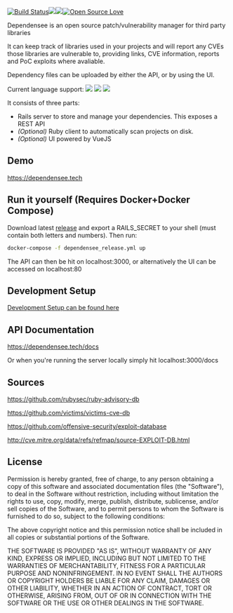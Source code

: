 [![Build Status](https://api.travis-ci.org/PercussiveElbow/Dependensee.svg?branch=master)](https://travis-ci.org/PercussiveElbow/Dependensee/)<a href="https://codeclimate.com/github/PercussiveElbow/Dependensee/test_coverage"><img src="https://api.codeclimate.com/v1/badges/9a064cca8a09e6e40b1f/test_coverage" /></a><a href="https://codeclimate.com/github/PercussiveElbow/Dependensee/maintainability"><img src="https://api.codeclimate.com/v1/badges/9a064cca8a09e6e40b1f/maintainability" /></a>[![Open Source Love](https://badges.frapsoft.com/os/mit/mit.svg?v=102)](https://github.com/ellerbrock/open-source-badge/)
 

Dependensee is an open source patch/vulnerability manager for third party libraries

It can keep track of libraries used in your projects and will report any CVEs those libraries are vulnerable to, providing links, CVE information, reports and PoC exploits where avaliable.

Dependency files can be uploaded by either the API, or by using the UI.

Current language support:
<a href="https://img.shields.io/badge/language-ruby-red.svg"><img src="https://img.shields.io/badge/language-ruby-red.svg"/></a>
<a href="https://img.shields.io/badge/language-java-blue.svg"><img src="https://img.shields.io/badge/language-java-blue.svg"/></a>
<a href="https://img.shields.io/badge/language-python-green.svg"><img src="https://img.shields.io/badge/language-python-green.svg"/></a>

It consists of three parts:
- Rails server to store and manage your dependencies. This exposes a REST API
- *(Optional)* Ruby client to automatically scan projects on disk.
- *(Optional)* UI powered by VueJS

## Demo
https://dependensee.tech

## Run it yourself (Requires Docker+Docker Compose)
Download latest <a href="https://github.com/PercussiveElbow/Dependensee/releases" >release</a> and export a RAILS_SECRET to your shell (must contain both letters and numbers). Then run:
```bash
docker-compose -f dependensee_release.yml up
```
The API can then be hit on localhost:3000, or alternatively the UI can be accessed on localhost:80

## Development Setup
<a href="https://github.com/PercussiveElbow/Dependensee/blob/master/DEVSETUP.md"> Development Setup can be found here </a>

## API Documentation
https://dependensee.tech/docs

Or when you're running the server locally simply hit localhost:3000/docs

## Sources
https://github.com/rubysec/ruby-advisory-db

https://github.com/victims/victims-cve-db

https://github.com/offensive-security/exploit-database

http://cve.mitre.org/data/refs/refmap/source-EXPLOIT-DB.html

## License
Permission is hereby granted, free of charge, to any person obtaining a copy of this software and associated documentation files (the "Software"), to deal in the Software without restriction, including without limitation the rights to use, copy, modify, merge, publish, distribute, sublicense, and/or sell copies of the Software, and to permit persons to whom the Software is furnished to do so, subject to the following conditions:

The above copyright notice and this permission notice shall be included in all copies or substantial portions of the Software.

THE SOFTWARE IS PROVIDED "AS IS", WITHOUT WARRANTY OF ANY KIND, EXPRESS OR IMPLIED, INCLUDING BUT NOT LIMITED TO THE WARRANTIES OF MERCHANTABILITY, FITNESS FOR A PARTICULAR PURPOSE AND NONINFRINGEMENT. IN NO EVENT SHALL THE AUTHORS OR COPYRIGHT HOLDERS BE LIABLE FOR ANY CLAIM, DAMAGES OR OTHER LIABILITY, WHETHER IN AN ACTION OF CONTRACT, TORT OR OTHERWISE, ARISING FROM, OUT OF OR IN CONNECTION WITH THE SOFTWARE OR THE USE OR OTHER DEALINGS IN THE SOFTWARE. 
